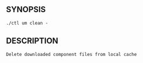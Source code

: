## SYNOPSIS
    ./ctl um clean -
 
## DESCRIPTION
    Delete downloaded component files from local cache
